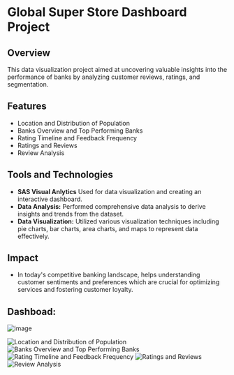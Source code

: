 # Global Super Store Dashboard Project

## Overview
This data visualization project aimed at uncovering valuable insights into the performance of banks by analyzing customer reviews, ratings, and segmentation.

## Features
- Location and Distribution of Population
- Banks Overview and Top Performing Banks
- Rating Timeline and Feedback Frequency
- Ratings and Reviews
- Review Analysis

## Tools and Technologies
- **SAS Visual Anlytics** Used for data visualization and creating an interactive dashboard.
- **Data Analysis:** Performed comprehensive data analysis to derive insights and trends from the dataset.
- **Data Visualization:** Utilized various visualization techniques including pie charts, bar charts, area charts, and maps to represent data effectively.

## Impact
- In today's competitive banking landscape, helps understanding customer sentiments and preferences which are crucial for optimizing services and fostering customer loyalty.


## Dashboad:
![image](https://github.com/Rakesh-Seenu/PowerBI_Projects/assets/126412041/8a0d8328-8f3e-465e-b9b2-0e90e05bf12e)


![Location and Distribution of Population]()
![Banks Overview and Top Performing Banks]()
![Rating Timeline and Feedback Frequency]()
![Ratings and Reviews]()
![Review Analysis]()


